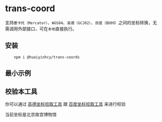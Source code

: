 # trans-coord

支持`墨卡托（Mercator）`、`WGS84`、`高德（GCJ02）`、`百度（BD09）`之间的坐标转换，无需调用外部接口，可在`本地`直接执行。

## 安装

```shell
    npm i @huaiyinhcy/trans-coords
```

## 最小示例

<demo vue="../demos/trans-coord/minimal.vue" />

## 校验本工具

你可以通过
[高德坐标拾取工具](https://lbs.amap.com/tools/picker)
跟
[百度坐标拾取工具](https://api.map.baidu.com/lbsapi/getpoint/index.html)
来进行校验

当前坐标是北京故宫博物馆

<demo vue="../demos/trans-coord/validate.vue" />
